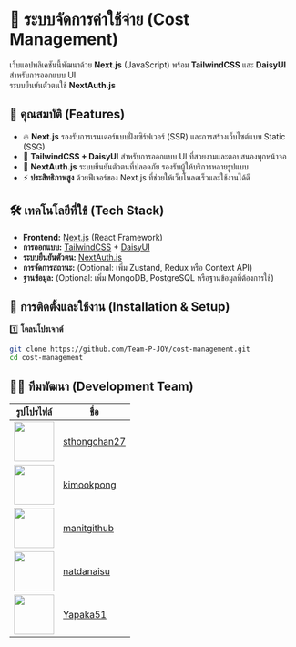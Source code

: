 # 🚀 ระบบจัดการค่าใช้จ่าย (Cost Management)

เว็บแอปพลิเคชันนี้พัฒนาด้วย **Next.js** (JavaScript) พร้อม **TailwindCSS** และ **DaisyUI** สำหรับการออกแบบ UI  
ระบบยืนยันตัวตนใช้ **NextAuth.js**

## 📌 คุณสมบัติ (Features)

- 🔥 **Next.js** รองรับการเรนเดอร์แบบฝั่งเซิร์ฟเวอร์ (SSR) และการสร้างเว็บไซต์แบบ Static (SSG)
- 🎨 **TailwindCSS + DaisyUI** สำหรับการออกแบบ UI ที่สวยงามและตอบสนองทุกหน้าจอ
- 🔐 **NextAuth.js** ระบบยืนยันตัวตนที่ปลอดภัย รองรับผู้ให้บริการหลายรูปแบบ
- ⚡ **ประสิทธิภาพสูง** ด้วยฟีเจอร์ของ Next.js ที่ช่วยให้เว็บโหลดเร็วและใช้งานได้ดี

## 🛠️ เทคโนโลยีที่ใช้ (Tech Stack)

- **Frontend:** [Next.js](https://nextjs.org/) (React Framework)
- **การออกแบบ:** [TailwindCSS](https://tailwindcss.com/) + [DaisyUI](https://daisyui.com/)
- **ระบบยืนยันตัวตน:** [NextAuth.js](https://next-auth.js.org/)
- **การจัดการสถานะ:** (Optional: เพิ่ม Zustand, Redux หรือ Context API)
- **ฐานข้อมูล:** (Optional: เพิ่ม MongoDB, PostgreSQL หรือฐานข้อมูลที่ต้องการใช้)

## 🔧 การติดตั้งและใช้งาน (Installation & Setup)

1️⃣ **โคลนโปรเจกต์**

```sh
git clone https://github.com/Team-P-JOY/cost-management.git
cd cost-management
```

## 👨‍💻 **ทีมพัฒนา (Development Team)**

| รูปโปรไฟล์                                                               | ชื่อ                                            |
| ------------------------------------------------------------------------ | ----------------------------------------------- |
| <img src="https://github.com/sthongchan27.png" width="70" height="70" /> | [sthongchan27](https://github.com/sthongchan27) |
| <img src="https://github.com/kimookpong.png" width="70" height="70" />   | [kimookpong](https://github.com/kimookpong)     |
| <img src="https://github.com/manitgithub.png" width="70" height="70" />  | [manitgithub](https://github.com/manitgithub)   |
| <img src="https://github.com/natdanaisu.png" width="70" height="70" />   | [natdanaisu](https://github.com/natdanaisu)     |
| <img src="https://github.com/Yapaka51.png" width="70" height="70" />     | [Yapaka51](https://github.com/Yapaka51)         |
